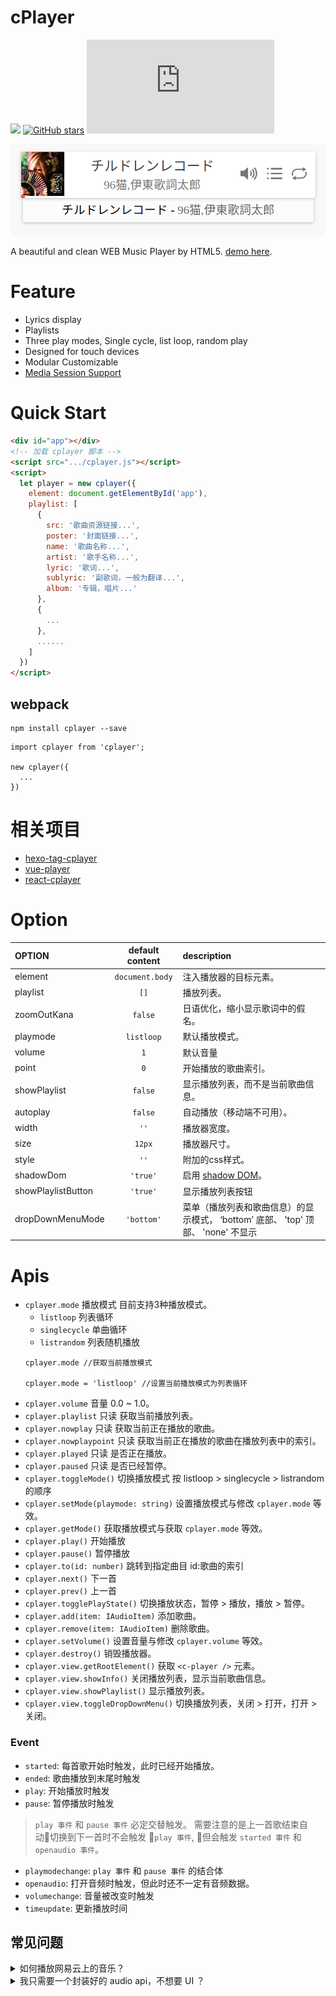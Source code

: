 # cPlayer

[![](https://badge.fury.io/js/cplayer.svg)](https://www.npmjs.com/package/cplayer) [![GitHub stars](https://img.shields.io/github/stars/MoePlayer/cPlayer.svg?style=social&label=Star&style=plastic)](https://github.com/MoePlayer/cPlayer) ![](http://img.badgesize.io/https://raw.githubusercontent.com/MoePlayer/cPlayer/master/dist/cplayer.js?compression=gzip)

![](./previews.png)

A beautiful and clean WEB Music Player by HTML5. [demo here](http://cplayer.js.org/).

# Feature

* Lyrics display
* Playlists
* Three play modes, Single cycle, list loop, random play
* Designed for touch devices
* Modular Customizable
* [Media Session Support](https://developers.google.com/web/updates/2017/02/media-session)

# Quick Start

``` html
<div id="app"></div>
<!-- 加载 cplayer 脚本 -->
<script src=".../cplayer.js"></script>
<script>
  let player = new cplayer({
    element: document.getElementById('app'),
    playlist: [
      {
        src: '歌曲资源链接...',
        poster: '封面链接...',
        name: '歌曲名称...',
        artist: '歌手名称...',
        lyric: '歌词...',
        sublyric: '副歌词，一般为翻译...',
        album: '专辑，唱片...'
      },
      {
        ...
      },
      ......
    ]
  })
</script>
```

## webpack

```
npm install cplayer --save
```

```
import cplayer from 'cplayer';

new cplayer({
  ...
})
```

# 相关项目

- [hexo-tag-cplayer](https://github.com/EYHN/hexo-tag-cplayer)
- [vue-player](https://github.com/adnasa/vue-cplayer)
- [react-cplayer](https://github.com/Fallenhh/react-cplayer)

# Option

|OPTION|default content|description|
|:-----|:-------------:|:----------|
|element|`document.body`|注入播放器的目标元素。|
|playlist|`[]`|播放列表。|
|zoomOutKana|`false`|日语优化，缩小显示歌词中的假名。|
|playmode|`listloop`|默认播放模式。|
|volume|`1`|默认音量|
|point|`0`|开始播放的歌曲索引。|
|showPlaylist|`false`|显示播放列表，而不是当前歌曲信息。|
|autoplay|`false`|自动播放（移动端不可用）。|
|width|`''`|播放器宽度。|
|size|`12px`|播放器尺寸。|
|style|`''`|附加的css样式。|
|shadowDom|`'true'`|启用 [shadow DOM](https://developer.mozilla.org/zh-CN/docs/Web/Web_Components/Using_shadow_DOM)。|
|showPlaylistButton|`'true'`|显示播放列表按钮|
|dropDownMenuMode|`'bottom'`|菜单（播放列表和歌曲信息）的显示模式， ‘bottom’ 底部、 'top' 顶部、 'none' 不显示|

# Apis

- `cplayer.mode` 播放模式 目前支持3种播放模式。
  - `listloop` 列表循环
  - `singlecycle` 单曲循环
  - `listrandom` 列表随机播放
  ```
  cplayer.mode //获取当前播放模式

  cplayer.mode = 'listloop' //设置当前播放模式为列表循环
  ```
- `cplayer.volume` 音量 0.0 ~ 1.0。
- `cplayer.playlist` 只读 获取当前播放列表。
- `cplayer.nowplay` 只读 获取当前正在播放的歌曲。
- `cplayer.nowplaypoint` 只读 获取当前正在播放的歌曲在播放列表中的索引。
- `cplayer.played` 只读 是否正在播放。
- `cplayer.paused` 只读 是否已经暂停。
- `cplayer.toggleMode()` 切换播放模式 按 listloop > singlecycle > listrandom 的顺序
- `cplayer.setMode(playmode: string)` 设置播放模式与修改 `cplayer.mode` 等效。
- `cplayer.getMode()` 获取播放模式与获取 `cplayer.mode` 等效。
- `cplayer.play()` 开始播放
- `cplayer.pause()` 暂停播放
- `cplayer.to(id: number)` 跳转到指定曲目 id:歌曲的索引
- `cplayer.next()` 下一首
- `cplayer.prev()` 上一首
- `cplayer.togglePlayState()` 切换播放状态，暂停 > 播放，播放 > 暂停。
- `cplayer.add(item: IAudioItem)` 添加歌曲。
- `cplayer.remove(item: IAudioItem)` 删除歌曲。
- `cplayer.setVolume()` 设置音量与修改 `cplayer.volume` 等效。
- `cplayer.destroy()` 销毁播放器。
- `cplayer.view.getRootElement()` 获取 `<c-player />` 元素。
- `cplayer.view.showInfo()` 关闭播放列表，显示当前歌曲信息。
- `cplayer.view.showPlaylist()` 显示播放列表。
- `cplayer.view.toggleDropDownMenu()` 切换播放列表，关闭 > 打开，打开 > 关闭。

### Event

- `started`: 每首歌开始时触发，此时已经开始播放。
- `ended`: 歌曲播放到末尾时触发
- `play`: 开始播放时触发
- `pause`: 暂停播放时触发

> `play 事件` 和 `pause 事件` 必定交替触发。
> 需要注意的是上一首歌结束自动切换到下一首时不会触发 `play 事件`, 但会触发 `started 事件` 和 `openaudio 事件`。

- `playmodechange`: `play 事件` 和 `pause 事件` 的结合体
- `openaudio`: 打开音频时触发，但此时还不一定有音频数据。
- `volumechange`: 音量被改变时触发
- `timeupdate`: 更新播放时间

## 常见问题

<details><summary>如何播放网易云上的音乐？</summary><br>


### 在 `cplayer.js` 之后执行以下脚本

``` javascript
cplayer.prototype.add163 = function add163(id) {
  if (!id) throw new Error("Unable Property.");
  return fetch("https://music.huaji8.top/?id=" + id).then(function(res){return res.json()}).then(function(data){
    let obj = {
      name: data.info.songs[0].name,
      artist: data.info.songs[0].ar.map(function(ar){ return ar.name }).join(','),
      poster: data.pic.url,
      lyric: data.lyric.lyric,
      sublyric: data.lyric.tlyric,
      src: data.url.url,
      album: data.info.songs[0].al.name
    }
    this.add(obj);
    return obj;
  }.bind(this))
}
```

### 使用:

``` javascript
player.add163(12345678) //加入网易云id为 12345678 的歌曲
```

</details>


<details><summary>我只需要一个封装好的 audio api，不想要 UI ？</summary><br>

`dist` 文件夹中有 `cplayer-noview.js` 是去 UI 版的 cplayer。

</details>
